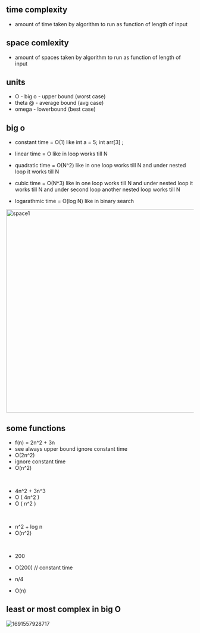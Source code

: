 ## time complexity

- amount of time taken by algorithm to run as function of length of input

## space comlexity

- amount of spaces taken by algorithm to run as function of length of input

## units

- O - big o - upper bound (worst case)
- theta @ - average bound (avg case)
- omega - lowerbound (best case)

## big o

- constant time = O(1) 
like int a = 5; int arr[3] ;

- linear time = O
like in loop works till N

- quadratic time = O(N^2)
like in one loop works till N and under nested loop it works till N

- cubic time = O(N^3)
like in one loop works till N and under nested loop it works till N and under second loop another nested loop works till N

- logarathmic time = O(log N)
like in binary search

<img width="546" alt="space1" src="https://github.com/user-attachments/assets/ad96c1e4-3f87-44f6-810a-3bdb8d191c06">


## some functions

- f(n) = 2n^2 + 3n
- see always upper bound ignore constant time
- O(2n^2)
- ignore constant time
- O(n^2)

<br/>

- 4n^2 + 3n^3
- O ( 4n^2 )
- O ( n^2 )

<br/>

- n^2 + log n
- O(n^2)

<br/>

- 200
- O(200)  // constant time

- n/4
- O(n)

## least or most complex in big O


![1691557928717](https://github.com/user-attachments/assets/73f61d62-7242-4510-980c-bd63c9f3e719)
